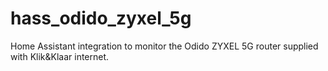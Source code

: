 # hass_odido_zyxel_5g

Home Assistant integration to monitor the Odido ZYXEL 5G router supplied with Klik&Klaar internet.